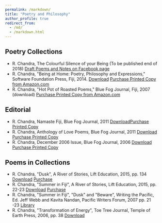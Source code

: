 ```yaml
---
permalink: /markdown/
title: "Poetry and Philosophy"
author_profile: true
redirect_from: 
  - /md/
  - /markdown.html
---
```


## Poetry Collections
* R. Chandra, The Colourful Silence of your Being (To be published end of 2018) [Draft Poems and Notes on Facebook page](https://www.facebook.com/beingathome2012/)
* R. Chandra, "Being at Home: Poetry, Philosophy and Expressions," Software Foundation Press, Fiji, 2014.  [Download](https://github.com/rohitash-chandra/poetry-philosophy/blob/master/BeingatHome_RohitashChandra.pdf) [ Purchase Printed Copy from Amazon.com](https://www.amazon.com/Being-at-Home-Rohitash-Chandra/dp/1312170557/)
* R. Chandra, "Hot Pot of Roasted Poems," Blue Fog Journal, Fiji, 2007 (download) [ Purchase Printed Copy from Amazon.com](https://www.amazon.com/Hot-Pot-Roasted-Poems/dp/184728891X/ref=sr_1_2?s=books&ie=UTF8&qid=1505176256&sr=1-2)

## Editorial 
* R. Chandra,  Namaste Fiji, Blue Fog Journal, 2011  [Download](https://github.com/rohitash-chandra/poetry-philosophy/blob/master/namaste_fiji__the_international_anthology_of_poetry.pdf)[Purchase Printed Copy](http://www.lulu.com/shop/rohitash-chandra/namaste-fiji-the-international-anthology-of-poetry/paperback/product-1335721.html)
* R. Chandra,  Anthology of Love Poems, Blue Fog Journal, 2011  [Download]()  [Purchase Printed Copy]()
* R. Chandra,  December 2006 Issue, Blue Fog Journal, 2006  [Download]()  [Purchase Printed Copy]()

## Poems in Collections
* R. Chandra, "Dusk", A River of Stories, Lift Education, 2015, pp. 134 [Download](https://github.com/rohitash-chandra/poetry-philosophy/blob/master/Dusk_LiftEducation.pdf) [Purchase](http://www.lifteducation.com/portfolio/commonwealth-education-trust/)
* R. Chandra, "Summer in Fiji", A River of Stories, Lift Education, 2015, pp. 22-23 [Download](https://github.com/rohitash-chandra/poetry-philosophy/blob/master/Summer%20in%20Fiji_LiftEducation.pdf) [Purchase](http://www.lifteducation.com/portfolio/commonwealth-education-trust/) 
* R. Chandra, "Summer in Fiji", "Dusk" and "Beware", Writing the Pacific, Ed. Jeff Webb and Kavita Nandan, Pacific Writers Forum, 2007 pp. 21 -23 [Library](http://trove.nla.gov.au/work/33485921?q&versionId=41152513)
* R. Chandra, "Transformation of Energy", Toe Tree Journal, Temple of Earth Press, 2006, pp. 38 [Download](https://github.com/rohitash-chandra/poetry-philosophy/blob/master/R-Chandra_TransformationofEnergy_ToeTreeJournal2006.pdf)
